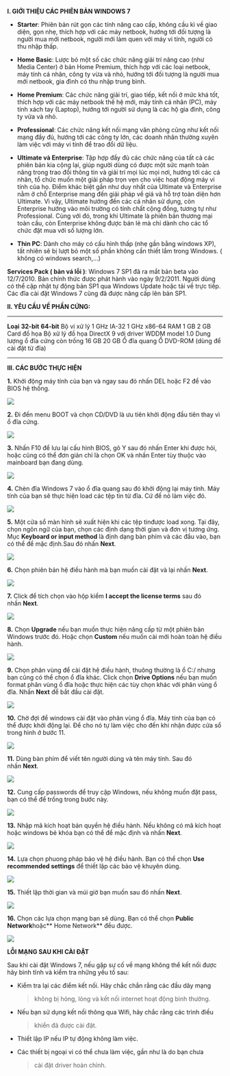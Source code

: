 **I. GIỚI THIỆU CÁC PHIÊN BẢN WINDOWS 7**

-   **Starter**: Phiên bản rút gọn các tính năng cao cấp, không cầu kì
    về giao diện, gọn nhẹ, thích hợp với các máy netbook, hướng tới đối
    tượng là người mua mới netbook, người mới làm quen với máy vi tính,
    người có thu nhập thấp.

-   **Home Basic**: Lược bỏ một số các chức năng giải trí nâng cao (như
    Media Center) ở bản Home Premium, thích hợp với các loại netbook,
    máy tính cá nhân, công ty vừa và nhỏ, hướng tới đối tượng là người
    mua mới netbook, gia đình có thu nhập trung bình.

-   **Home Premium**: Các chức năng giải trí, giao tiếp, kết nối ở mức
    khá tốt, thích hợp với các máy netbook thế hệ mới, máy tính cá nhân
    (PC), máy tính xách tay (Laptop), hướng tới người sử dụng là các hộ
    gia đình, công ty vừa và nhỏ.

-   **Professional**: Các chức năng kết nối mạng văn phòng cũng như kết
    nối mạng đầy đủ, hướng tới các công ty lớn, các doanh nhân thường
    xuyên làm việc với máy vi tính để trao đổi dữ liệu.

-   **Ultimate và Enterprise**: Tập hợp đầy đủ các chức năng của tất cả
    các phiên bản kia cộng lại, giúp người dùng có được một sức mạnh
    toàn năng trong trao đổi thông tin và giải trí mọi lúc mọi nơi,
    hướng tới các cá nhân, tổ chức muốn một giải pháp trọn vẹn cho việc
    hoạt động máy vi tính của họ. Điểm khác biệt gần như duy nhất của
    Ultimate và Enterprise nằm ở chỗ Enterprise mang đến giải pháp về
    giá và hỗ trợ toàn diện hơn Ultimate. Vì vậy, Ultimate hướng đến các
    cá nhân sử dụng, còn Enterprise hướng vào môi trường có tính chất
    cộng đồng, tương tự như Professional. Cùng với đó, trong khi
    Ultimate là phiên bản thương mại toàn cầu, còn Enterprise không được
    bán lẻ mà chỉ dành cho các tổ chức đặt mua với số lượng lớn.

-   **Thin PC**: Dành cho máy có cấu hình thấp (nhẹ gần bằng windows
    XP), tất nhiên sẽ bị lượt bỏ một số phần không cần thiết lắm
    trong Windows. ( không có windows search,...)

**Services Pack ( bản vá lỗi )**: Windows 7 SP1 đã ra mắt bản beta vào
12/7/2010. Bản chính thức được phát hành vào ngày 9/2/2011. Người dùng
có thể cập nhật tự động bản SP1 qua Windows Update hoặc tải về trực
tiếp. Các đĩa cài đặt Windows 7 cũng đã được nâng cấp lên bản SP1.

**II. YÊU CẦU VỀ PHẦN CỨNG:**

  --------------------------------- ----------------------------------------------------- --------------
  **Loại**                          **32-bit**                                            **64-bit**
  Bộ vi xử lý                       1 GHz IA-32                                           1 GHz x86-64
  RAM                               1 GB                                                  2 GB
  Card đồ họa                       Bộ xử lý đồ họa DirectX 9 với driver WDDM model 1.0
  Dung lượng ổ đĩa cứng còn trống   16 GB                                                 20 GB
  Ổ đĩa quang                       Ổ DVD-ROM (dùng để cài đặt từ đĩa)
  --------------------------------- ----------------------------------------------------- --------------

**III. CÁC BƯỚC THỰC HIỆN**

**1.** Khởi động máy tính của bạn và ngay sau đó nhấn DEL hoặc F2 để vào
BIOS hệ thống.

![](3.3-cai-dat-he-dieu-hanh-windows-7-media/image1.png)

**2.** Đi đến menu BOOT và chọn CD/DVD là ưu tiên khởi động đầu tiên
thay vì ổ đĩa cứng.

![](3.3-cai-dat-he-dieu-hanh-windows-7-media/image2.png)

**3.** Nhấn F10 để lưu lại cấu hình BIOS, gõ Y sau đó nhấn Enter khi
được hỏi, hoặc cũng có thể đơn giản chỉ là chọn OK và nhấn Enter tùy
thuộc vào mainboard bạn đang dùng.

![](3.3-cai-dat-he-dieu-hanh-windows-7-media/image3.png)

**4.** Chèn đĩa Windows 7 vào ổ đĩa quang sau đó khởi động lại máy tính.
Máy tính của bạn sẽ thực hiện load các tệp tin từ đĩa. Cứ để nó làm việc
đó.

![](3.3-cai-dat-he-dieu-hanh-windows-7-media/image4.png)

**5.** Một cửa sổ màn hình sẽ xuất hiện khi các tệp tinđược load xong.
Tại đây, chọn ngôn ngữ của bạn, chọn các định dạng thời gian và đơn vị
tương ứng. Mục **Keyboard or input method** là định dạng bàn phím và các
đầu vào, bạn có thể để mặc định.Sau đó nhấn **Next**.

![](3.3-cai-dat-he-dieu-hanh-windows-7-media/image5.png)

**6.** Chọn phiên bản hệ điều hành mà bạn muốn cài đặt và lại
nhấn **Next**.

![](3.3-cai-dat-he-dieu-hanh-windows-7-media/image6.png)

**7.** Click để tích chọn vào hộp kiểm **I accept the license
terms** sau đó nhấn **Next**.

![](3.3-cai-dat-he-dieu-hanh-windows-7-media/image7.png)

**8.** Chọn **Upgrade** nếu bạn muốn thực hiện nâng cấp từ một phiên bản
Windows trước đó. Hoặc chọn **Custom** nếu muốn cài mới hoàn toàn hệ
điều hành.

![](3.3-cai-dat-he-dieu-hanh-windows-7-media/image8.png)

**9.** Chọn phân vùng để cài đặt hệ điều hành, thuông thường là ổ C:/
nhưng bạn cũng có thể chọn ổ đĩa khác. Click chọn **Drive Options** nếu
bạn muốn format phân vùng ổ đĩa hoặc thực hiện các tùy chọn khác với
phân vùng ổ đĩa. Nhấn **Next** để bắt đầu cài đặt.

![](3.3-cai-dat-he-dieu-hanh-windows-7-media/image9.png)

**10.** Chờ đợi để windows cài đặt vào phân vùng ổ đĩa. Máy tính của bạn
có thể được khởi động lại. Để cho nó tự làm việc cho đến khi nhận được
cửa sổ trong hình ở bước 11.

![](3.3-cai-dat-he-dieu-hanh-windows-7-media/image10.png)

**11.** Dùng bàn phím để viết tên người dùng và tên máy tính. Sau đó
nhấn **Next**.

![](3.3-cai-dat-he-dieu-hanh-windows-7-media/image11.png)

**12.** Cung cấp passwords để truy cập Windows, nếu không muốn đặt pass,
bạn có thể để trống trong bước này.

![](3.3-cai-dat-he-dieu-hanh-windows-7-media/image12.png)

**13.** Nhập mã kích hoạt bản quyền hệ điều hành. Nếu không có mã kích
hoạt hoặc windows bẻ khóa bạn có thể để mặc định và nhấn **Next**.

![](3.3-cai-dat-he-dieu-hanh-windows-7-media/image13.png)

**14.** Lựa chọn phuong pháp bảo vệ hệ điều hành. Bạn có thể chọn **Use
recommended settings** để thiết lập các bảo vệ khuyên dùng.

![](3.3-cai-dat-he-dieu-hanh-windows-7-media/image14.png)

**15.** Thiết lập thời gian và múi giờ bạn muốn sau đó nhấn **Next**.

![](3.3-cai-dat-he-dieu-hanh-windows-7-media/image15.png)

**16.** Chọn các lựa chọn mạng bạn sẽ dùng. Bạn có thể chọn **Public
Network**hoặc** Home Network** đều được.

![](3.3-cai-dat-he-dieu-hanh-windows-7-media/image16.png)

**LỖI MẠNG SAU KHI CÀI ĐẶT**

Sau khi cài đặt Windows 7, nếu gặp sự cố về mạng không thể kết nối được
hãy bình tĩnh và kiểm tra những yếu tố sau:

-   Kiểm tra lại các điểm kết nối. Hãy chắc chắn rằng các đầu dây mạng
    > không bị hỏng, lỏng và kết nối internet hoạt động bình thường.

-   Nếu bạn sử dụng kết nối thông qua Wifi, hãy chắc rằng các trình điều
    > khiển đã được cài đặt.

-   Thiết lập IP nếu IP tự động không làm việc.

-   Các thiết bị ngoại vi có thể chưa làm việc, gần như là do bạn chưa
    > cài đặt driver hoàn chỉnh.


